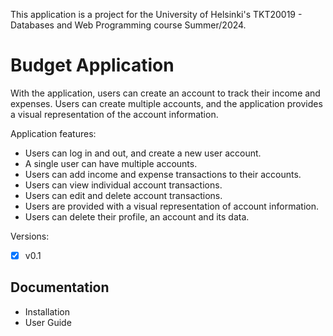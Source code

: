 This application is a project for the University of Helsinki's TKT20019 - Databases and Web Programming course Summer/2024.

# Budget Application

With the application, users can create an account to track their income and expenses. Users can create multiple accounts, and the application provides a visual representation of the account information.

Application features:

* Users can log in and out, and create a new user account.
* A single user can have multiple accounts.
* Users can add income and expense transactions to their accounts.
* Users can view individual account transactions.
* Users can edit and delete account transactions.
* Users are provided with a visual representation of account information.
* Users can delete their profile, an account and its data.

Versions:
- [x] v0.1

## Documentation
* Installation
* User Guide




